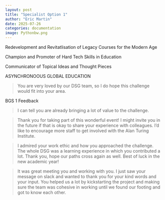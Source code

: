 ```yaml
---
layout: post
title: "Specialist Option 1"
author: "Eric Martin"
date: 2025-07-26
categories: documentation
image: Pythonbw.png
---
```


Redevelopment and Revitatlisation of Legacy Courses for the Modern Age







Champion and Promoter of Hard Tech Skills in Education


Communicator of Topical Ideas and Thought Pieces

ASYNCHRONOOUS GLOBAL EDUCATION



>You are very loved by our DSG team, so I do hope this challenge would fit into your area.
>

BGS 1 Feedback

> I can tell you are already bringing a lot of value to the challenge.

>Thank you for taking part of this wonderful event! I might invite you in the future if that is okay to share your experience with colleagues. I’d like to encourage more staff to get involved with the Alan Turing Institute.

>I admired your work ethic and how you approached the challenge. The whole DSG was a learning experience in which you contributed a lot. Thank you, hope our paths cross again as well. Best of luck in the new academic year!


>It was great meeting you and working with you. I just saw your message on slack and wanted to thank you for your kind words and your input. You helped us a lot by kickstarting the project and making sure the team was cohesive in working until we found our footing and got to know each other. 

